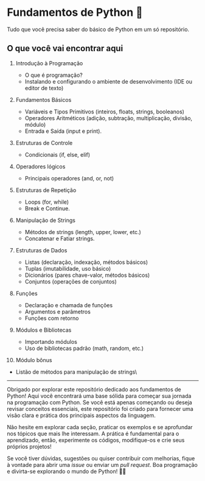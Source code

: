 # Fundamentos de Python 🐍

Tudo que você precisa saber do básico de Python em um só repositório.

## O que você vai encontrar aqui

1. Introdução à Programação
   - O que é programação?
   - Instalando e configurando o ambiente de desenvolvimento (IDE ou editor de texto)

2. Fundamentos Básicos
   - Variáveis e Tipos Primitivos (inteiros, floats, strings, booleanos)
   - Operadores Aritméticos (adição, subtração, multiplicação, divisão, módulo)
   - Entrada e Saída (input e print).

3. Estruturas de Controle
   - Condicionais (if, else, elif)
   
4. Operadores lógicos
   - Principais operadores (and, or, not)

5. Estruturas de Repetição
   - Loops (for, while)
   - Break e Continue.

6. Manipulação de Strings
   - Métodos de strings (length, upper, lower, etc.)
   - Concatenar e Fatiar strings.

7. Estruturas de Dados
   - Listas (declaração, indexação, métodos básicos)
   - Tuplas (imutabilidade, uso básico)
   - Dicionários (pares chave-valor, métodos básicos)
   - Conjuntos (operações de conjuntos)

8. Funções
   - Declaração e chamada de funções
   - Argumentos e parâmetros
   - Funções com retorno

9. Módulos e Bibliotecas
   - Importando módulos
   - Uso de bibliotecas padrão (math, random, etc.)
  
10. Módulo bônus
   - Listão de métodos para manipulação de strings\

---

Obrigado por explorar este repositório dedicado aos fundamentos de Python! Aqui você encontrará uma base sólida para começar sua jornada na programação com Python. Se você está apenas começando ou deseja revisar conceitos essenciais, este repositório foi criado para fornecer uma visão clara e prática dos principais aspectos da linguagem.

Não hesite em explorar cada seção, praticar os exemplos e se aprofundar nos tópicos que mais lhe interessam. A prática é fundamental para o aprendizado, então, experimente os códigos, modifique-os e crie seus próprios projetos!

Se você tiver dúvidas, sugestões ou quiser contribuir com melhorias, fique à vontade para abrir uma *issue* ou enviar um *pull request*. Boa programação e divirta-se explorando o mundo de Python! 🐍🚀

